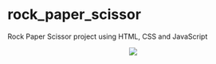 # rock_paper_scissor
Rock Paper Scissor project using HTML, CSS and JavaScript
<p align="center">
  <a href="https://dish982.github.io/rockpaperscissor">
    <img src="https://img.shields.io/badge/🚀 Live Demo-Try It Out-38bdf8?style=for-the-badge">
  </a>
</p>

